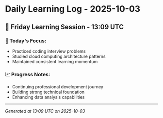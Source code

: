 # Daily Learning Log - 2025-10-03

## 📅 Friday Learning Session - 13:09 UTC

### 🎯 Today's Focus:
- Practiced coding interview problems
- Studied cloud computing architecture patterns
- Maintained consistent learning momentum

### 📈 Progress Notes:
- Continuing professional development journey
- Building strong technical foundation
- Enhancing data analysis capabilities

---
*Generated at 13:09 UTC on 2025-10-03*
